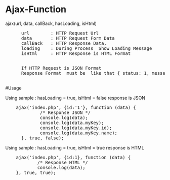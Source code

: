 # Ajax-Function

 ajax(url, data, callBack, hasLoading, isHtml)
 <pre>
      url        : HTTP Request Url
      data  	 : HTTP Request Form Data
      callBack   : HTTP Response Data,
      loading    : During Process  Show Loading Message
      isHtml     : HTTP Response is HTML Format
 </pre>

 <pre>
      If HTTP Request is JSON Format
      Response Format  must be  like that { status: 1, message: "This is a ajax message", data: { Here array data}}
 </pre>

#Usage

Using sample : hasLoading = true, isHtml = false response is JSON

<pre>
    ajax('index.php', {id:'1'}, function (data) {
    		 /* Response JSON */
             console.log(data);
             console.log(data.myKey);
             console.log(data.myKey.id);
             console.log(data.myKey.name);
      }, true, false);
</pre>

  Using sample :  hasLoading = true, isHtml = true response is HTML
<pre>
  	ajax('index.php', {id:1}, function (data) {
   			/* Response HTML */
    	    console.log(data);
  	}, true, true);
</pre>
